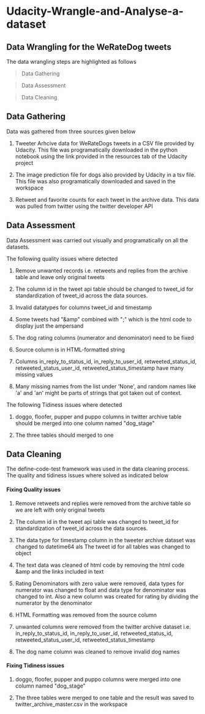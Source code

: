 # Udacity-Wrangle-and-Analyse-a-dataset
## Data Wrangling for the WeRateDog tweets
The data wrangling steps are highlighted as follows

> Data Gathering

> Data Assessment

> Data Cleaning

## Data Gathering
Data was gathered from three sources given below

1. Tweeter Arhcive data for WeRateDogs tweets in a CSV file provided by Udacity. This file was programatically downloaded in the python notebook using the link provided in the resources tab of the Udacity project

2. The image prediction file for dogs also provided by Udacity in a tsv file. This file was also programatically downloaded and saved in the workspace

3. Retweet and favorite counts for each tweet in the archive data. This data was pulled from twitter using the twitter developer API

## Data Assessment
Data Assessment was carried out visually and programatically on all the datasets.

The following quality issues where detected
1. Remove unwanted records i.e. retweets and replies from the archive table and leave only original tweets

2. The column id in the tweet api table should be changed to tweet_id for standardization of tweet_id across the data sources.

3. Invalid datatypes for columns tweet_id and timestamp

4. Some tweets had "\&amp" combined with ";" which is the html code to display just the ampersand

5. The dog rating columns (numerator and denominator) need to be fixed

6. Source column is in HTML-formatted string

7. Columns in_reply_to_status_id, in_reply_to_user_id, retweeted_status_id, retweeted_status_user_id, retweeted_status_timestamp have many missing values

8. Many missing names from the list under 'None', and random names like 'a' and 'an' might be parts of strings that got taken out of context.

The following Tidiness issues where detected
1. doggo, floofer, pupper and puppo columns in twitter archive table should be merged into one column named "dog_stage"

2. The three tables should merged to one

## Data Cleaning
The define-code-test framework was used in the data cleaning process. The quality and tidiness issues where solved as indicated below

#### Fixing Quality issues
1. Remove retweets and replies were removed from the archive table so we are left with only original tweets

2. The column id in the tweet api table was changed to tweet_id for standardization of tweet_id across the data sources.

3. The data type for timestamp column in the tweeter archive dataset was changed to datetime64 als The tweet id for all tables was changed to object

4. The text data was cleaned of html code by removing the html code &amp and the links included in text

5. Rating Denominators with zero value were removed, data types for numerator was changed to float and data type for denominator was changed to int. Also a new column was created for rating by dividing the numerator by the denominator

6. HTML Formatting was removed from the source column

7. unwanted columns were removed from the twitter archive dataset i.e. in_reply_to_status_id, in_reply_to_user_id, retweeted_status_id, retweeted_status_user_id, retweeted_status_timestamp

8. The dog name column was cleaned to remove invalid dog names

#### Fixing Tidiness issues
1. doggo, floofer, pupper and puppo columns were merged into one column named "dog_stage"

2. The three tables were merged to one table and the result was saved to twitter_archive_master.csv in the workspace
